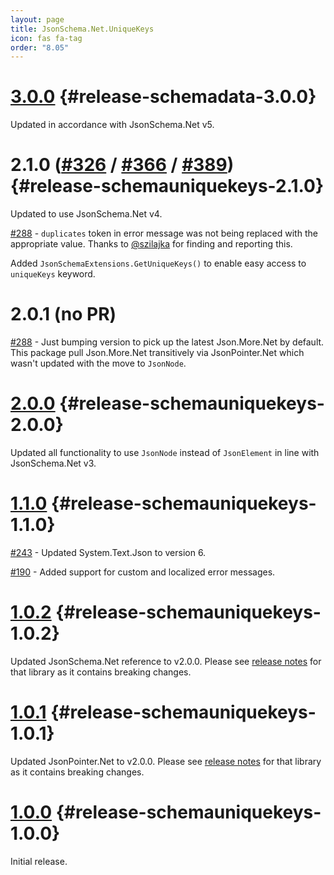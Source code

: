 ```yaml
---
layout: page
title: JsonSchema.Net.UniqueKeys
icon: fas fa-tag
order: "8.05"
---
```

# [3.0.0](https://github.com/gregsdennis/json-everything/pull/316) {#release-schemadata-3.0.0}

Updated in accordance with JsonSchema.Net v5.

# 2.1.0 ([#326](https://github.com/gregsdennis/json-everything/pull/326) / [#366](https://github.com/gregsdennis/json-everything/pull/366) / [#389](https://github.com/gregsdennis/json-everything/pull/389)) {#release-schemauniquekeys-2.1.0}

Updated to use JsonSchema.Net v4.

[#288](https://github.com/gregsdennis/json-everything/issues/288) - `duplicates` token in error message was not being replaced with the appropriate value.  Thanks to [@szilajka](https://github.com/szilajka) for finding and reporting this.

Added `JsonSchemaExtensions.GetUniqueKeys()` to enable easy access to `uniqueKeys` keyword.

# 2.0.1 (no PR)

[#288](https://github.com/gregsdennis/json-everything/issues/288) - Just bumping version to pick up the latest Json.More.Net by default.  This package pull Json.More.Net transitively via JsonPointer.Net which wasn't updated with the move to `JsonNode`.

# [2.0.0](https://github.com/gregsdennis/json-everything/pull/280) {#release-schemauniquekeys-2.0.0}

Updated all functionality to use `JsonNode` instead of `JsonElement` in line with JsonSchema.Net v3.

# [1.1.0](https://github.com/gregsdennis/json-everything/pull/249) {#release-schemauniquekeys-1.1.0}

[#243](https://github.com/gregsdennis/json-everything/pull/243) - Updated System.Text.Json to version 6.

[#190](https://github.com/gregsdennis/json-everything/issues/190) - Added support for custom and localized error messages.

# [1.0.2](https://github.com/gregsdennis/json-everything/pull/200) {#release-schemauniquekeys-1.0.2}

Updated JsonSchema.Net reference to v2.0.0.  Please see [release notes](./json-schema.md) for that library as it contains breaking changes.

# [1.0.1](https://github.com/gregsdennis/json-everything/pull/182) {#release-schemauniquekeys-1.0.1}

Updated JsonPointer.Net to v2.0.0.  Please see [release notes](./json-pointer.md) for that library as it contains breaking changes.

# [1.0.0](https://github.com/gregsdennis/json-everything/pull/120) {#release-schemauniquekeys-1.0.0}

Initial release.

